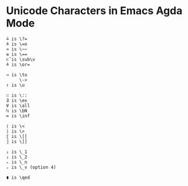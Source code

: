 # Unicode Characters in Emacs Agda Mode

```text
≟ is \?=
≗ is \=o
≈ is \~~
≡ is \==
⊂̌ is \sub\v
≚ is \or=

→ is \to
     \->
↑ is \u

∷ is \::
∃ is \ex
∀ is \all
ℕ is \bN
∞ is \inf

⟨ is \<
⟩ is \>
⟦ is \[[
⟧ is \]]

₁ is \_1
₂ is \_2
ₙ is \_n
ᵥ is \_v (option 4)

∎ is \qed
```
